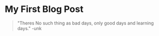 # **My First Blog Post**

>"Theres No such thing as bad days, only good days and learning days." -unk

